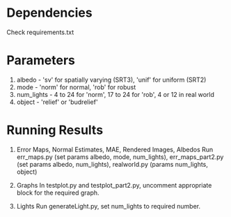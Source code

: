# Dependencies
Check requirements.txt

# Parameters
1. albedo - 'sv' for spatially varying (SRT3), 'unif' for uniform (SRT2)
2. mode - 'norm' for normal, 'rob' for robust
3. num_lights - 4 to 24 for 'norm', 17 to 24 for 'rob', 4 or 12 in real world
4. object - 'relief' or 'budrelief'

# Running Results

1. Error Maps, Normal Estimates, MAE, Rendered Images, Albedos
Run err_maps.py (set params albedo, mode, num_lights), err_maps_part2.py (set params albedo, num_lights), realworld.py (params num_lights, object)

2. Graphs
In testplot.py and testplot_part2.py, uncomment appropriate block for the required graph.

3. Lights
Run generateLight.py, set num_lights to required number.




